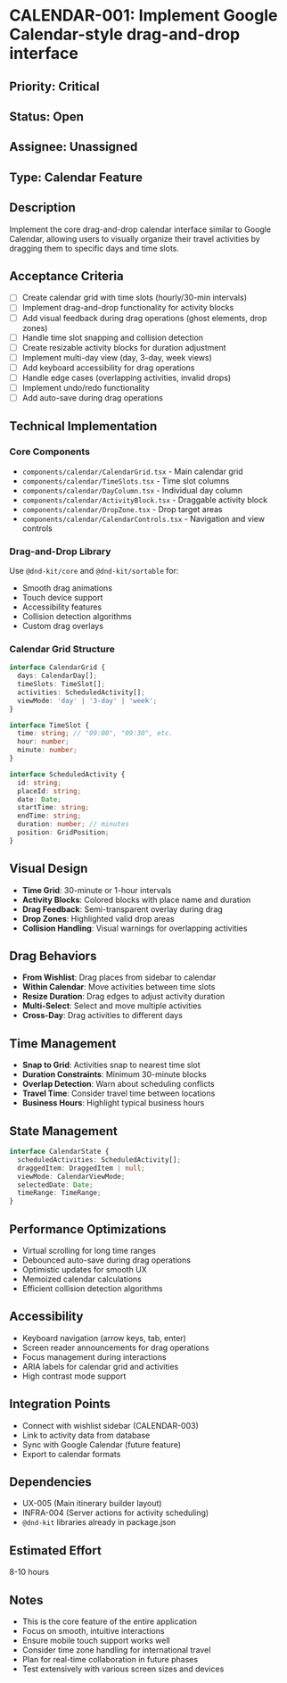 # CALENDAR-001: Implement Google Calendar-style drag-and-drop interface

## Priority: Critical
## Status: Open
## Assignee: Unassigned
## Type: Calendar Feature

## Description
Implement the core drag-and-drop calendar interface similar to Google Calendar, allowing users to visually organize their travel activities by dragging them to specific days and time slots.

## Acceptance Criteria
- [ ] Create calendar grid with time slots (hourly/30-min intervals)
- [ ] Implement drag-and-drop functionality for activity blocks
- [ ] Add visual feedback during drag operations (ghost elements, drop zones)
- [ ] Handle time slot snapping and collision detection
- [ ] Create resizable activity blocks for duration adjustment
- [ ] Implement multi-day view (day, 3-day, week views)
- [ ] Add keyboard accessibility for drag operations
- [ ] Handle edge cases (overlapping activities, invalid drops)
- [ ] Implement undo/redo functionality
- [ ] Add auto-save during drag operations

## Technical Implementation

### Core Components
- `components/calendar/CalendarGrid.tsx` - Main calendar grid
- `components/calendar/TimeSlots.tsx` - Time slot columns
- `components/calendar/DayColumn.tsx` - Individual day column
- `components/calendar/ActivityBlock.tsx` - Draggable activity block
- `components/calendar/DropZone.tsx` - Drop target areas
- `components/calendar/CalendarControls.tsx` - Navigation and view controls

### Drag-and-Drop Library
Use `@dnd-kit/core` and `@dnd-kit/sortable` for:
- Smooth drag animations
- Touch device support
- Accessibility features
- Collision detection algorithms
- Custom drag overlays

### Calendar Grid Structure
```typescript
interface CalendarGrid {
  days: CalendarDay[];
  timeSlots: TimeSlot[];
  activities: ScheduledActivity[];
  viewMode: 'day' | '3-day' | 'week';
}

interface TimeSlot {
  time: string; // "09:00", "09:30", etc.
  hour: number;
  minute: number;
}

interface ScheduledActivity {
  id: string;
  placeId: string;
  date: Date;
  startTime: string;
  endTime: string;
  duration: number; // minutes
  position: GridPosition;
}
```

## Visual Design
- **Time Grid**: 30-minute or 1-hour intervals
- **Activity Blocks**: Colored blocks with place name and duration
- **Drag Feedback**: Semi-transparent overlay during drag
- **Drop Zones**: Highlighted valid drop areas
- **Collision Handling**: Visual warnings for overlapping activities

## Drag Behaviors
- **From Wishlist**: Drag places from sidebar to calendar
- **Within Calendar**: Move activities between time slots
- **Resize Duration**: Drag edges to adjust activity duration
- **Multi-Select**: Select and move multiple activities
- **Cross-Day**: Drag activities to different days

## Time Management
- **Snap to Grid**: Activities snap to nearest time slot
- **Duration Constraints**: Minimum 30-minute blocks
- **Overlap Detection**: Warn about scheduling conflicts
- **Travel Time**: Consider travel time between locations
- **Business Hours**: Highlight typical business hours

## State Management
```typescript
interface CalendarState {
  scheduledActivities: ScheduledActivity[];
  draggedItem: DraggedItem | null;
  viewMode: CalendarViewMode;
  selectedDate: Date;
  timeRange: TimeRange;
}
```

## Performance Optimizations
- Virtual scrolling for long time ranges
- Debounced auto-save during drag operations
- Optimistic updates for smooth UX
- Memoized calendar calculations
- Efficient collision detection algorithms

## Accessibility
- Keyboard navigation (arrow keys, tab, enter)
- Screen reader announcements for drag operations
- Focus management during interactions
- ARIA labels for calendar grid and activities
- High contrast mode support

## Integration Points
- Connect with wishlist sidebar (CALENDAR-003)
- Link to activity data from database
- Sync with Google Calendar (future feature)
- Export to calendar formats

## Dependencies
- UX-005 (Main itinerary builder layout)
- INFRA-004 (Server actions for activity scheduling)
- `@dnd-kit` libraries already in package.json

## Estimated Effort
8-10 hours

## Notes
- This is the core feature of the entire application
- Focus on smooth, intuitive interactions
- Ensure mobile touch support works well
- Consider time zone handling for international travel
- Plan for real-time collaboration in future phases
- Test extensively with various screen sizes and devices
